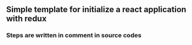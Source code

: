 ## Simple template for initialize a react application with redux

### Steps are written in comment in source codes
